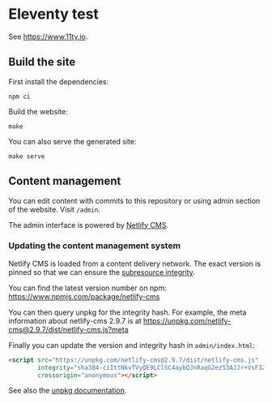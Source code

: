 # Eleventy test

See <https://www.11ty.io>.

## Build the site

First install the dependencies:

```
npm ci
```

Build the website:

```
make
```

You can also serve the generated site:

```
make serve
```

## Content management

You can edit content with commits to this repository or using admin section of the website. Visit `/admin`.

The admin interface is powered by [Netlify CMS](https://www.netlifycms.org).

### Updating the content management system

Netlify CMS is loaded from a content delivery network. The exact version is pinned so that we can ensure the [subresource integrity](https://developer.mozilla.org/en-US/docs/Web/Security/Subresource_Integrity).

You can find the latest version number on npm: <https://www.npmjs.com/package/netlify-cms>

You can then query unpkg for the integrity hash. For example, the meta information about netlify-cms 2.9.7 is at <https://unpkg.com/netlify-cms@2.9.7/dist/netlify-cms.js?meta>

Finally you can update the version and integrity hash in `admin/index.html`:

```html
<script src="https://unpkg.com/netlify-cms@2.9.7/dist/netlify-cms.js"
        integrity="sha384-ciIttNkvTVyQE9LClSC4aybQJnRaqG2ez53AJJr+VsF3ZnTDvD42pNqjYhAnBhiQ"
        crossorigin="anonymous"></script>
```

See also the [unpkg documentation](https://unpkg.com/).
